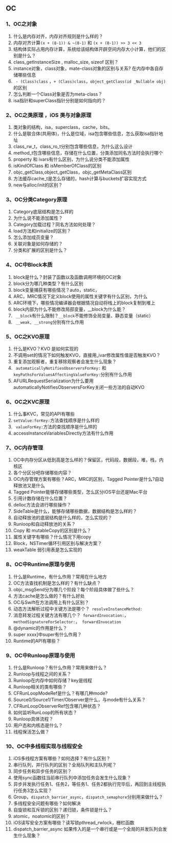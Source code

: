 ## OC 

### 1、OC之对象

1. 什么是内存对齐，内存对齐规则是什么样的？
2. 内存对齐计算` (x + (8-1)) & ~(8-1) ` 和 ` (x + (8-1)) >> 3 << 3 `
3. 结构体实际占用内存计算，系统给该结构体开辟空间内存大小计算，他们的区别是什么？
4. class_getInstanceSize , malloc_size, sizeof 区别？
5. instance对象，class对象，mate-class对象的区别与关系? 在内存中各自存储哪些信息
6. ` - (Class)class` ，` + (Class)class `，` object_getClass(id _Nullable obj)  ` 的区别
7. 怎么判断一个Class对象是否为meta-class？
8. isa指针和superClass指针分别是如何指向的？

### 2、OC之类原理 ，iOS 类与对象原理

1. 类对象的结构，isa，superclass，cache，bits。
2. 什么是联合体(共用体)，什么是位域，isa包含哪些信息，怎么获取isa指针地址
3. class_rw_t，class_ro_t分别包含哪些信息，为什么这么设计
4. method_t包含哪些信息，存储在什么位置，分类添加同名方法时会执行哪个
5. property 和 ivars有什么区别，为什么说分类不能添加属性
6. isKindOfClass 和 isMemberOfClass的区别
7. objc_getClass,object_getClass，objc_getMetaClass区别
8. 方法缓存cache_t是怎么存储的，hash计算与buckets扩容实现方式
9. new与alloc/init的区别？

### 3、OC分类Category原理

1. Category底层结构是怎么样的
2. 为什么说不能添加属性？
3. Category加载过程？同名方法如何处理？
4. load方法和initialize的区别？
5. 怎么添加成员变量？
6. 关联对象是如何存储的？
7. 分类和扩展的区别是什么？

### 4、OC中Block本质

1. block是什么？封装了函数以及函数调用环境的OC对象
2. block分为哪几种类型？有什么区别
3. block变量捕获有哪些情况？auto，static，
4. ARC，MRC情况下定义block使用的属性关键字有什么区别，为什么
5. ARC环境下，哪些情况编译器会根据情况自动将栈上的block复制到堆上
6. block内部为什么不能修改局部变量，__block为什么能？
7. ` __block`有什么限制？`__block`不能修饰全局变量、静态变量（static）
8. ` __weak, __strong`分别有什么作用

### 5、OC之KVO原理

1. 什么是KVO？KVO 是如何实现的
2. 不调用set的情况下如何触发KVO，直接用_ivar修改属性值是否触发KVO？
3. 重复添加观察者，重复移除观察者会发生什么现象？
4. ` automaticallyNotifiesObserversForKey:` 和 `keyPathsForValuesAffectingValueForKey:`分别有什么作用
5. AFURLRequestSerialization为什么要用automaticallyNotifiesObserversForKey关闭一些方法的自动KVO

### 6、OC之KVC原理

1. 什么事KVC，常见的API有哪些
2. ` setValue:forKey: `方法查找顺序是什么样的
3. ` valueForKey:`方法的查找顺序是什么样的
4. accessInstanceVariablesDirectly方法有什么作用

### 7、OC内存管理

1. OC中内存分区从低到高是怎么样的？保留区，代码段，数据段，堆，栈，内核区
2. 各个分区分吧存储哪些内容？
3. OC内存管理方案有哪些？ARC，MRC的区别，Tagged Pointer是什么?自动释放池又是什么
4. Tagged Pointer能够存储哪些类型，怎么区分iOS平台还是Mac平台
5. 引用计数存储在什么位置？
6. delloc方法会进行哪些操作？
7. SideTable是什么，能够存储哪些数据，数据结构是怎么样的？
8. 自动释放池的底层结构是什么样的，怎么实现的？
9. Runloop和自动释放池的关系？
10. Copy 和 mutableCopy的区别是什么？
11. 属性关键字有哪些？什么情况下用copy
12. Block，NSTimer循环引用区别与解决方案？
13. weakTable 弱引用表是怎么实现的

### 8、OC中Runtime原理与使用

1. 什么是Runtime，有什么作用？常用在什么地方
2. OC方法查找机制是怎么样的？有什么缺点？
3. objc_msgSend分为哪几个阶段？每个阶段具体做了些什么？
4. 方法cache是怎么做的？有什么好处
5. OC与Swift在方法调用上有什么区别？
6. 动态方法解析过程中关键方法是哪个？` resolveInstanceMethod:`
7. 消息转发过程关键方法有哪几个？` forwardInvocation:`，` methodSignatureForSelector:`，` forwardInvocation`
8. @dynamic的作用是什么？
9. super xxxx]中super有什么作用？
10. Runtime的API有哪些？

### 9、OC中Runloop原理与使用

1. 什么是Runloop？有什么作用？常用来做什么？
2. Runloop与线程之间的关系？
3. Runloop在内存中如何存储？key是线程
4. Runloop相关的类有哪些？
5. CFRunLoopModeRef是什么？有哪几种mode?
6. Source0/Source1/Timer/Observer是什么，与mode有什么关系？
7. CFRunLoopObserverRef包含哪几种状态？
8. 如何监听RunLoop的所有状态？
9. Runloop具体流程？
10. 用户态和内核态是什么？
11. 线程保活怎么做？

### 10、OC中多线程实现与线程安全

1. iOS多线程方案有哪些？如何选择？有什么区别？
2. 串行队列，并行队列的区别？全局队列和主队列呢？
3. 同步任务和异步任务的区别？
4. 使用sync函数往当前串行队列中添加任务会发生什么现象？
5. 异步并发执行任务1、任务2，等任务1、任务2都执行完毕后，再回到主线程执行任务3怎么实现？
6. Group，`dispatch_barrier_async`，`dispatch_semaphore`分别用来做什么？
7. 多线程安全问题有哪些？如何解决
8. 自旋锁和互斥锁的区别？递归锁，条件锁是什么？
9. atomic，noatomic的区别？
10. iOS读写安全方案有哪些？读写锁pthread_rwlock，栅栏函数
11. dispatch_barrier_async 如果传入的是一个串行或是一个全局的并发队列会发生什么现象？